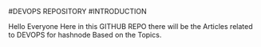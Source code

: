 #DEVOPS REPOSITORY 
#INTRODUCTION

Hello Everyone 
Here in this GITHUB REPO there will be the Articles related to DEVOPS for hashnode Based on the Topics.
